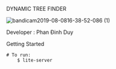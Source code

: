 DYNAMIC TREE FINDER

![bandicam2019-08-0816-38-52-086 (1)](https://user-images.githubusercontent.com/34773010/62694143-fd5b6300-b9fd-11e9-831d-a741a090bb7a.gif)

Developer : Phan Đinh Duy

Getting Started

    # To run:
        $ lite-server



